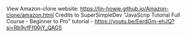 View Amazon-clone website: https://lin-howie.github.io/Amazon-clone/amazon.html
Credits to SuperSimpleDev "JavaScrip Tutorial Full Course - Beginner to Pro" tutorial - https://youtu.be/EerdGm-ehJQ?si=Rb9vfFf00jY_QAG5
